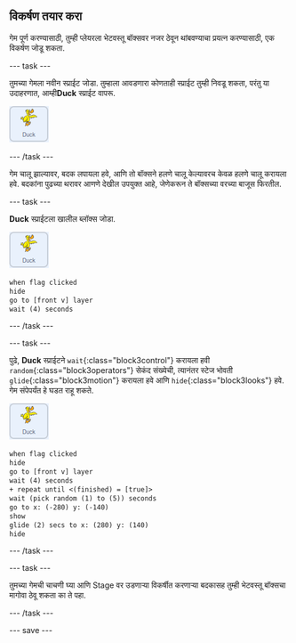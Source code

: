 ## विकर्षण तयार करा

गेम पूर्ण करण्यासाठी, तुम्ही प्लेयरला भेटवस्तू बॉक्सवर नजर ठेवून थांबवण्याचा प्रयत्न करण्यासाठी, एक विकर्षण जोडू शकता.

--- task ---

तुमच्या गेमला नवीन स्प्राईट जोडा. तुम्हाला आवडणारा कोणताही स्प्राईट तुम्ही निवडू शकता, परंतु या उदाहरणात, आम्ही**Duck** स्प्राईट वापरू.

![duck स्प्राईटची इमेज](images/duck-sprite.png)

--- /task ---

गेम चालू झाल्यावर, बदक लपायला हवे, आणि तो बॉक्सने हलणे चालू केल्यावरच केवळ हलणे चालू करायला हवे. बदकांना पुढच्या थरावर आणणे देखील उपयुक्त आहे, जेणेकरून ते बॉक्सच्या वरच्या बाजूस फिरतील.

--- task ---

**Duck** स्प्राईटला खालील ब्लॉक्स जोडा.

![duck स्प्राईटची इमेज](images/duck-sprite.png)

```blocks3
when flag clicked
hide
go to [front v] layer
wait (4) seconds
```

--- /task ---

--- task ---

पुढे, **Duck** स्प्राईटने `wait`{:class="block3control"}  करायला हवी `random`{:class="block3operators"} सेकंद संख्येची, त्यानंतर स्टेज भोवती `glide`{:class="block3motion"} करायला हवे आणि `hide`{:class="block3looks"} हवे. गेम संपेपर्यंत हे घडत राहू शकते.

![duck स्प्राईटची इमेज](images/duck-sprite.png)

```blocks3
when flag clicked
hide
go to [front v] layer
wait (4) seconds
+ repeat until <(finished) = [true]>
wait (pick random (1) to (5)) seconds
go to x: (-280) y: (-140)
show
glide (2) secs to x: (280) y: (140)
hide
```
--- /task ---

--- task ---

तुमच्या गेमची चाचणी घ्या आणि Stage वर उडणाऱ्या विकर्षीत करणार्‍या बदकासह तुम्ही भेटवस्तू बॉक्सचा मागोवा ठेवू शकता का ते पहा.

--- /task ---

--- save ---

